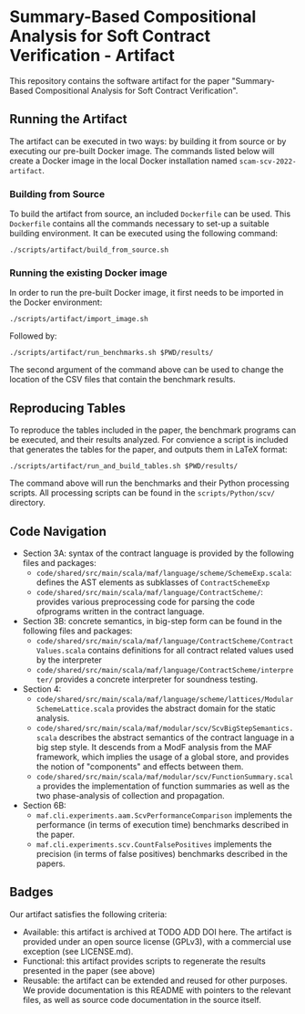 Summary-Based Compositional Analysis for Soft Contract Verification - Artifact
===============================================================================

This repository contains the software artifact for the paper "Summary-Based Compositional Analysis for Soft Contract Verification".

## Running the Artifact

The artifact can be executed in two ways: by building it from source or by executing our pre-built Docker image.
The commands listed below will create a Docker image in the local Docker installation named `scam-scv-2022-artifact`.

### Building from Source

To build the artifact from source, an included `Dockerfile` can be used. This `Dockerfile` contains all the commands necessary to set-up a suitable building environment.
It can be executed using the following command: 

```
./scripts/artifact/build_from_source.sh 
```

### Running the existing Docker image

In order to run the pre-built Docker image, it first needs to be imported in the Docker environment:

```
./scripts/artifact/import_image.sh
```

Followed by:

```
./scripts/artifact/run_benchmarks.sh $PWD/results/
```

The second argument of the command above can be used to change the location of the CSV files that contain the benchmark results.

## Reproducing Tables

To reproduce the tables included in the paper, the benchmark programs can be executed, and their results analyzed. 
For convience a script is included that generates the tables for the paper, and outputs them in LaTeX format:

```
./scripts/artifact/run_and_build_tables.sh $PWD/results/
```

The command above will run the benchmarks and their Python processing scripts. All processing scripts can be found in the `scripts/Python/scv/` directory.

## Code Navigation

* Section 3A: syntax of the contract language is provided by the following files and packages:
   - `code/shared/src/main/scala/maf/language/scheme/SchemeExp.scala`: defines the AST elements as subklasses of `ContractSchemeExp`
   - `code/shared/src/main/scala/maf/language/ContractScheme/`: provides various preprocessing code for parsing the code ofprograms written in the contract language.
* Section 3B: concrete semantics, in big-step form can be found in the following files and packages:
   - `code/shared/src/main/scala/maf/language/ContractScheme/ContractValues.scala` contains definitions for all contract related values used by the interpreter 
   - `code/shared/src/main/scala/maf/language/ContractScheme/interpreter/` provides a concrete interpreter for soundness testing.
* Section 4: 
   - `code/shared/src/main/scala/maf/language/scheme/lattices/ModularSchemeLattice.scala` provides the abstract domain for the static analysis.
   - `code/shared/src/main/scala/maf/modular/scv/ScvBigStepSemantics.scala` describes the abstract semantics of the contract language in a big step style. It descends from a ModF analysis from the MAF framework, which implies the usage of a global store, and provides the notion of "components" and effects between them. 
   - `code/shared/src/main/scala/maf/modular/scv/FunctionSummary.scala` provides the implementation of function summaries as well as the two phase-analysis of collection and propagation.
* Section 6B: 
   - `maf.cli.experiments.aam.ScvPerformanceComparison` implements the performance (in terms of execution time) benchmarks described in the paper. 
   - `maf.cli.experiments.scv.CountFalsePositives` implements the precision (in terms of false positives) benchmarks described in the papers.


## Badges

Our artifact satisfies the following criteria:

* Available: this artifact is archived at TODO ADD DOI here. The artifact is provided under an open source license (GPLv3), with a commercial use exception (see LICENSE.md).
* Functional: this artifact provides scripts to regenerate the results presented in the paper (see above)
* Reusable: the artifact can be extended and reused for other purposes.  We provide documentation is this README with pointers to the relevant files, as well as source code documentation in the source itself. 
